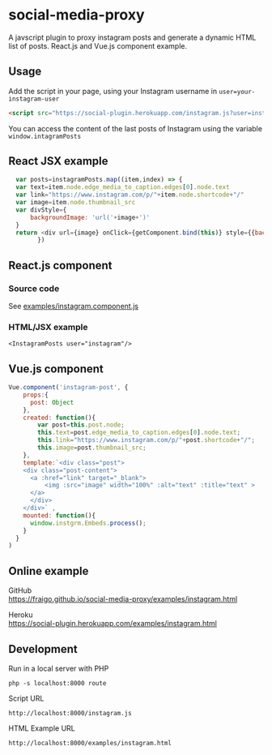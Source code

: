 # social-media-proxy

A javscript plugin to proxy instagram posts and generate a dynamic HTML list of posts. React.js and Vue.js component example.


## Usage

Add the script in your page, using your Instagram username in `user=your-instagram-user`

```html
<script src="https://social-plugin.herokuapp.com/instagram.js?user=instagram"></script>
```

You can access the content of the last posts of Instagram using the variable `window.intagramPosts`


## React JSX example

```javascript
  var posts=instagramPosts.map((item,index) => {
  var text=item.node.edge_media_to_caption.edges[0].node.text
  var link="https://www.instagram.com/p/"+item.node.shortcode+"/"
  var image=item.node.thumbnail_src
  var divStyle={
      backgroundImage: 'url('+image+')'
  }
  return <div url={image} onClick={getComponent.bind(this)} style={{backgroundImage: 'url('+image+')'}} key={index} className='post'><small>{text}</small></div>
        })
```

## React.js component

### Source code 

See [examples/instagram.component.js](examples/instagram.component.js)

### HTML/JSX example

`<InstagramPosts user="instagram"/>`

## Vue.js component

```javascript
Vue.component('instagram-post', {
    props:{
      post: Object
    },
    created: function(){
        var post=this.post.node;
        this.text=post.edge_media_to_caption.edges[0].node.text;
        this.link="https://www.instagram.com/p/"+post.shortcode+"/";
        this.image=post.thumbnail_src;
    },
    template:`<div class="post">
    <div class="post-content">
      <a :href="link" target="_blank">
          <img :src="image" width="100%" :alt="text" :title="text" >
      </a>
      </div>
    </div>` ,
    mounted: function(){
      window.instgrm.Embeds.process();
    }
  }
)
```

## Online example


GitHub  
https://fraigo.github.io/social-media-proxy/examples/instagram.html

Heroku  
https://social-plugin.herokuapp.com/examples/instagram.html


## Development

Run in a local server with PHP

`php -s localhost:8000 route`

Script URL

`http://localhost:8000/instagram.js`

HTML Example URL

`http://localhost:8000/examples/instagram.html`

